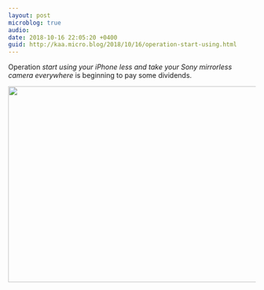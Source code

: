 ```yaml
---
layout: post
microblog: true
audio: 
date: 2018-10-16 22:05:20 +0400
guid: http://kaa.micro.blog/2018/10/16/operation-start-using.html
---
```

Operation _start using your iPhone less and take your Sony mirrorless camera everywhere_ is beginning to pay some dividends.

<img src="https://www.kaa.bz/uploads/2018/e7b1b97fd9.jpg" width="600" height="399" />
